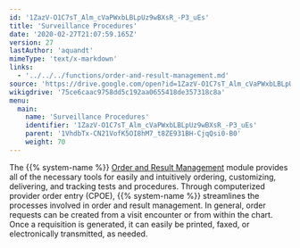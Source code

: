 ```yaml
---
id: '1ZazV-O1C7sT_Alm_cVaPWxbLBLpUz9wBXsR_-P3_uEs'
title: 'Surveillance Procedures'
date: '2020-02-27T21:07:59.165Z'
version: 27
lastAuthor: 'aquandt'
mimeType: 'text/x-markdown'
links:
  - '../../../functions/order-and-result-management.md'
source: 'https://drive.google.com/open?id=1ZazV-O1C7sT_Alm_cVaPWxbLBLpUz9wBXsR_-P3_uEs'
wikigdrive: '75ce6caac9758dd5c192aa0655418de357318c8a'
menu:
  main:
    name: 'Surveillance Procedures'
    identifier: '1ZazV-O1C7sT_Alm_cVaPWxbLBLpUz9wBXsR_-P3_uEs'
    parent: '1VhdbTx-CN21VofK5OI8hM7_t8ZE931BH-CjqQsi0-B0'
    weight: 70
---
```





The {{% system-name %}} [Order and Result Management](../../../functions/order-and-result-management.md) module provides all of the necessary tools for easily and intuitively ordering, customizing, delivering, and tracking tests and procedures. Through computerized provider order entry (CPOE), {{% system-name %}} streamlines the processes involved in order and result management. In general, order requests can be created from a visit encounter or from within the chart. Once a requisition is generated, it can easily be printed, faxed, or electronically transmitted, as needed.







